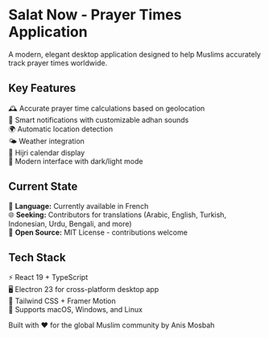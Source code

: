 # Salat Now - Prayer Times Application

A modern, elegant desktop application designed to help Muslims accurately track prayer times worldwide.

## Key Features
🕰️ Accurate prayer time calculations based on geolocation  
🔔 Smart notifications with customizable adhan sounds  
🌍 Automatic location detection  
🌤️ Weather integration  
🌙 Hijri calendar display  
🎨 Modern interface with dark/light mode  

## Current State
📍 **Language:** Currently available in French  
🌐 **Seeking:** Contributors for translations (Arabic, English, Turkish, Indonesian, Urdu, Bengali, and more)  
🤝 **Open Source:** MIT License - contributions welcome  

## Tech Stack
⚡ React 19 + TypeScript  
🖥️ Electron 23 for cross-platform desktop app  
🎨 Tailwind CSS + Framer Motion  
📱 Supports macOS, Windows, and Linux  

Built with ❤️ for the global Muslim community by Anis Mosbah 